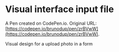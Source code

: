 # Visual interface input file

A Pen created on CodePen.io. Original URL: [https://codepen.io/brunodup/pen/zrBVwW](https://codepen.io/brunodup/pen/zrBVwW).

Visual design for a upload photo in a form
